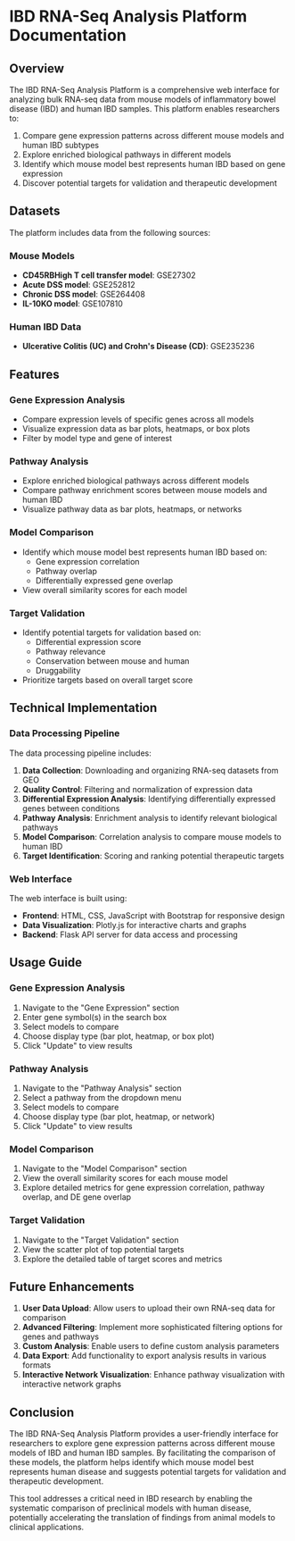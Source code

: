 # IBD RNA-Seq Analysis Platform Documentation

## Overview

The IBD RNA-Seq Analysis Platform is a comprehensive web interface for analyzing bulk RNA-seq data from mouse models of inflammatory bowel disease (IBD) and human IBD samples. This platform enables researchers to:

1. Compare gene expression patterns across different mouse models and human IBD subtypes
2. Explore enriched biological pathways in different models
3. Identify which mouse model best represents human IBD based on gene expression
4. Discover potential targets for validation and therapeutic development

## Datasets

The platform includes data from the following sources:

### Mouse Models
- **CD45RBHigh T cell transfer model**: GSE27302
- **Acute DSS model**: GSE252812
- **Chronic DSS model**: GSE264408
- **IL-10KO model**: GSE107810

### Human IBD Data
- **Ulcerative Colitis (UC) and Crohn's Disease (CD)**: GSE235236

## Features

### Gene Expression Analysis
- Compare expression levels of specific genes across all models
- Visualize expression data as bar plots, heatmaps, or box plots
- Filter by model type and gene of interest

### Pathway Analysis
- Explore enriched biological pathways across different models
- Compare pathway enrichment scores between mouse models and human IBD
- Visualize pathway data as bar plots, heatmaps, or networks

### Model Comparison
- Identify which mouse model best represents human IBD based on:
  - Gene expression correlation
  - Pathway overlap
  - Differentially expressed gene overlap
- View overall similarity scores for each model

### Target Validation
- Identify potential targets for validation based on:
  - Differential expression score
  - Pathway relevance
  - Conservation between mouse and human
  - Druggability
- Prioritize targets based on overall target score

## Technical Implementation

### Data Processing Pipeline
The data processing pipeline includes:

1. **Data Collection**: Downloading and organizing RNA-seq datasets from GEO
2. **Quality Control**: Filtering and normalization of expression data
3. **Differential Expression Analysis**: Identifying differentially expressed genes between conditions
4. **Pathway Analysis**: Enrichment analysis to identify relevant biological pathways
5. **Model Comparison**: Correlation analysis to compare mouse models to human IBD
6. **Target Identification**: Scoring and ranking potential therapeutic targets

### Web Interface
The web interface is built using:

- **Frontend**: HTML, CSS, JavaScript with Bootstrap for responsive design
- **Data Visualization**: Plotly.js for interactive charts and graphs
- **Backend**: Flask API server for data access and processing

## Usage Guide

### Gene Expression Analysis
1. Navigate to the "Gene Expression" section
2. Enter gene symbol(s) in the search box
3. Select models to compare
4. Choose display type (bar plot, heatmap, or box plot)
5. Click "Update" to view results

### Pathway Analysis
1. Navigate to the "Pathway Analysis" section
2. Select a pathway from the dropdown menu
3. Select models to compare
4. Choose display type (bar plot, heatmap, or network)
5. Click "Update" to view results

### Model Comparison
1. Navigate to the "Model Comparison" section
2. View the overall similarity scores for each mouse model
3. Explore detailed metrics for gene expression correlation, pathway overlap, and DE gene overlap

### Target Validation
1. Navigate to the "Target Validation" section
2. View the scatter plot of top potential targets
3. Explore the detailed table of target scores and metrics

## Future Enhancements

1. **User Data Upload**: Allow users to upload their own RNA-seq data for comparison
2. **Advanced Filtering**: Implement more sophisticated filtering options for genes and pathways
3. **Custom Analysis**: Enable users to define custom analysis parameters
4. **Data Export**: Add functionality to export analysis results in various formats
5. **Interactive Network Visualization**: Enhance pathway visualization with interactive network graphs

## Conclusion

The IBD RNA-Seq Analysis Platform provides a user-friendly interface for researchers to explore gene expression patterns across different mouse models of IBD and human IBD samples. By facilitating the comparison of these models, the platform helps identify which mouse model best represents human disease and suggests potential targets for validation and therapeutic development.

This tool addresses a critical need in IBD research by enabling the systematic comparison of preclinical models with human disease, potentially accelerating the translation of findings from animal models to clinical applications.
